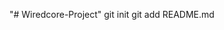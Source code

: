 "# Wiredcore-Project"                                                                            git init                                                                                                                                                    git add README.md
